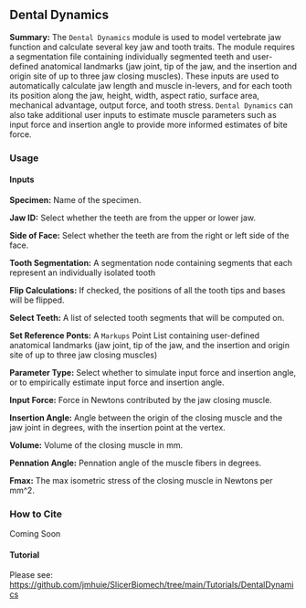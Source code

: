 ## Dental Dynamics

**Summary:** The `Dental Dynamics` module is used to model vertebrate jaw function and calculate several key jaw and tooth traits. 
The module requires a segmentation file containing individually segmented teeth and user-defined anatomical landmarks (jaw joint, tip of the jaw, and the insertion and origin site of up to three jaw closing muscles). 
These inputs are used to automatically calculate jaw length and muscle in-levers, and for each tooth its position along the jaw, height, width, aspect ratio, surface area, mechanical advantage, output force, and tooth stress. 
`Dental Dynamics` can also take additional user inputs to estimate muscle parameters such as input force and insertion angle to provide more informed estimates of bite force.

### Usage

#### Inputs

**Specimen:** Name of the specimen.

**Jaw ID:** Select whether the teeth are from the upper or lower jaw.

**Side of Face:** Select whether the teeth are from the right or left side of the face.

**Tooth Segmentation:** A segmentation node containing segments that each represent an individually isolated tooth

**Flip Calculations:** If checked, the positions of all the tooth tips and bases will be flipped.

**Select Teeth:** A list of selected tooth segments that will be computed on.

**Set Reference Ponts:** A `Markups` Point List containing user-defined anatomical landmarks (jaw joint, tip of the jaw, and the insertion and origin site of up to three jaw closing muscles)

**Parameter Type:** Select whether to simulate input force and insertion angle, or to empirically estimate input force and insertion angle.

**Input Force:** Force in Newtons contributed by the jaw closing muscle.

**Insertion Angle:** Angle between the origin of the closing muscle and the jaw joint in degrees, with the insertion point at the vertex.

**Volume:** Volume of the closing muscle in mm.

**Pennation Angle:** Pennation angle of the muscle fibers in degrees.

**Fmax:** The max isometric stress of the closing muscle in Newtons per mm^2.

### How to Cite

Coming Soon

#### Tutorial

Please see: https://github.com/jmhuie/SlicerBiomech/tree/main/Tutorials/DentalDynamics



